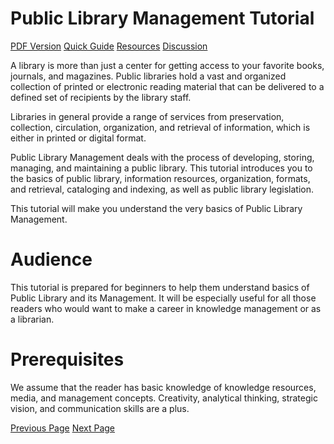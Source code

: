 # Public Library Management Tutorial
[PDF Version](../public_library_management/public_library_management_pdf_version.md)
[Quick Guide](../public_library_management/public_library_management_quick_guide.md)
[Resources](../public_library_management/public_library_management_useful_resources.md)
[Discussion](../public_library_management/public_library_management_discussion.md)

A library is more than just a center for getting access to your favorite books, journals, and magazines. Public libraries hold a vast and organized collection of printed or electronic reading material that can be delivered to a defined set of recipients by the library staff.

Libraries in general provide a range of services from preservation, collection, circulation, organization, and retrieval of information, which is either in printed or digital format.

Public Library Management deals with the process of developing, storing, managing, and maintaining a public library. This tutorial introduces you to the basics of public library, information resources, organization, formats, and retrieval, cataloging and indexing, as well as public library legislation.

This tutorial will make you understand the very basics of Public Library Management.

# Audience
This tutorial is prepared for beginners to help them understand basics of Public Library and its Management. It will be especially useful for all those readers who would want to make a career in knowledge management or as a librarian. 

# Prerequisites
We assume that the reader has basic knowledge of knowledge resources, media, and management concepts. Creativity, analytical thinking, strategic vision, and communication skills are a plus.


[Previous Page](../public_library_management/index.md) [Next Page](../public_library_management/public_library_management_overview.md) 
